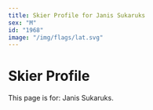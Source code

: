 ```yaml
---
title: Skier Profile for Janis Sukaruks
sex: "M"
id: "1968"
image: "/img/flags/lat.svg" 
---
```


# Skier Profile

This page is for: Janis Sukaruks.
    